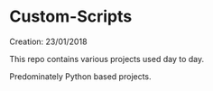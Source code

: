# Custom-Scripts
Creation: 23/01/2018

This repo contains various projects used day to day.

Predominately Python based projects.

